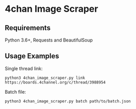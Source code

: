4chan Image Scraper
===================

Requirements
------------
Python 3.6+, Requests and BeautifulSoup

Usage Examples
--------------
Single thread link: 

	python3 4chan_image_scraper.py link https://boards.4channel.org/c/thread/3988954

Batch file:

	python3 4chan_image_scraper.py batch path/to/batch.json
